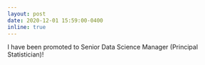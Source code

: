 ```yaml
---
layout: post
date: 2020-12-01 15:59:00-0400
inline: true
---
```


I have been promoted to Senior Data Science Manager (Principal Statistician)!
